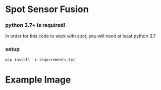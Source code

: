 # Spot Sensor Fusion

### python 3.7+ is required!
<p>In order for this code to work with spot, you will need at least python 3.7</p>


### setup
```
pip install -r requirements.txt

```


<h1>Example Image</h1>

<img href="frontleft.jpg"></img>
